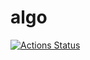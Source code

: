 # algo

[![Actions Status](https://github.com/dnx04/algo/workflows/verify/badge.svg)](https://github.com/dnx04/algo/actions)
